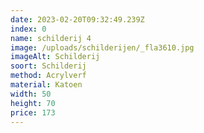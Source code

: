 ```yaml
---
date: 2023-02-20T09:32:49.239Z
index: 0
name: schilderij 4
image: /uploads/schilderijen/_fla3610.jpg
imageAlt: Schilderij
soort: Schilderij
method: Acrylverf
material: Katoen
width: 50
height: 70
price: 173
---
```

